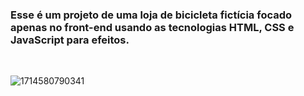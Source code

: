 <h3>Esse é um projeto de uma loja de bicicleta fictícia focado apenas no front-end usando as tecnologias HTML, CSS e JavaScript para efeitos.</h3>
<br>

![1714580790341](https://github.com/user-attachments/assets/d104d6da-5f91-46da-97a8-7a19b3116a00)
